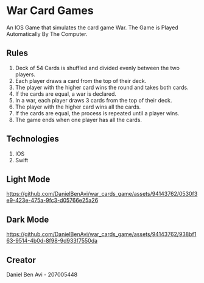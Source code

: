 

# War Card Games

An IOS Game that simulates the card game War.
The Game is Played Automatically By The Computer.


## Rules
1. Deck of 54 Cards is shuffled and divided evenly between the two players.
2. Each player draws a card from the top of their deck.
3. The player with the higher card wins the round and takes both cards.
4. If the cards are equal, a war is declared.
5. In a war, each player draws 3 cards from the top of their deck.
6. The player with the higher card wins all the cards.
7. If the cards are equal, the process is repeated until a player wins.
8. The game ends when one player has all the cards.


## Technologies
1. IOS
2. Swift


## Light Mode


https://github.com/DanielBenAvi/war_cards_game/assets/94143762/0530f3e9-423e-475a-9fc3-d05766e25a26



## Dark Mode



https://github.com/DanielBenAvi/war_cards_game/assets/94143762/938bf163-9514-4b0d-8f98-9d933f7550da

## Creator

Daniel Ben Avi - 207005448
